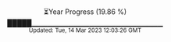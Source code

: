 <p align="center">
⏳Year Progress (19.86 %) <br>
█████▁▁▁▁▁▁▁▁▁▁▁▁▁▁▁▁▁▁▁▁▁▁▁▁▁ <br>
<sub>Updated: Tue, 14 Mar 2023 12:03:26 GMT</sub>
</p>

